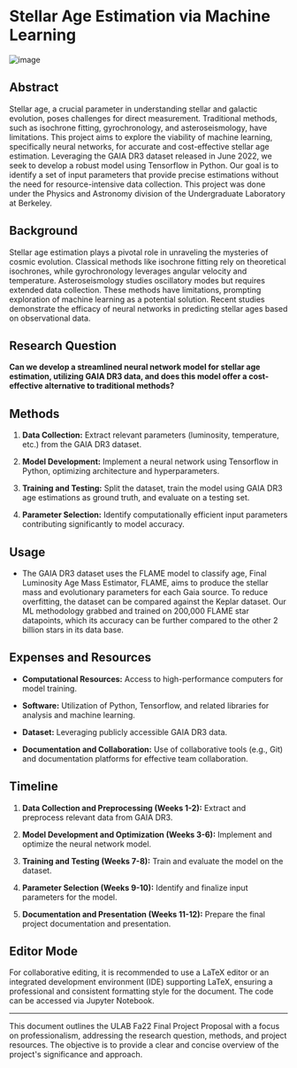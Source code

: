 # Stellar Age Estimation via Machine Learning
![image](https://github.com/jordan-duan/stellar-age-estimation-via-ml/assets/82199329/eb369393-7c8b-474b-9980-4e8363986692)

## Abstract

Stellar age, a crucial parameter in understanding stellar and galactic evolution, poses challenges for direct measurement. Traditional methods, such as isochrone fitting, gyrochronology, and asteroseismology, have limitations. This project aims to explore the viability of machine learning, specifically neural networks, for accurate and cost-effective stellar age estimation. Leveraging the GAIA DR3 dataset released in June 2022, we seek to develop a robust model using Tensorflow in Python. Our goal is to identify a set of input parameters that provide precise estimations without the need for resource-intensive data collection. This project was done under the Physics and Astronomy division of the Undergraduate Laboratory at Berkeley.

## Background

Stellar age estimation plays a pivotal role in unraveling the mysteries of cosmic evolution. Classical methods like isochrone fitting rely on theoretical isochrones, while gyrochronology leverages angular velocity and temperature. Asteroseismology studies oscillatory modes but requires extended data collection. These methods have limitations, prompting exploration of machine learning as a potential solution. Recent studies demonstrate the efficacy of neural networks in predicting stellar ages based on observational data.

## Research Question

**Can we develop a streamlined neural network model for stellar age estimation, utilizing GAIA DR3 data, and does this model offer a cost-effective alternative to traditional methods?**

## Methods

1. **Data Collection:** Extract relevant parameters (luminosity, temperature, etc.) from the GAIA DR3 dataset.

2. **Model Development:** Implement a neural network using Tensorflow in Python, optimizing architecture and hyperparameters.

3. **Training and Testing:** Split the dataset, train the model using GAIA DR3 age estimations as ground truth, and evaluate on a testing set.

4. **Parameter Selection:** Identify computationally efficient input parameters contributing significantly to model accuracy.

## Usage

- The GAIA DR3 dataset uses the FLAME model to classify age, Final Luminosity Age Mass Estimator, FLAME, aims to produce the stellar mass and evolutionary parameters for each Gaia source. To reduce overfitting, the dataset can be compared against the Keplar dataset. Our ML methodology grabbed and trained on 200,000 FLAME star datapoints, which its accuracy can be further compared to the other 2 billion stars in its data base.

## Expenses and Resources

- **Computational Resources:** Access to high-performance computers for model training.
  
- **Software:** Utilization of Python, Tensorflow, and related libraries for analysis and machine learning.

- **Dataset:** Leveraging publicly accessible GAIA DR3 data.

- **Documentation and Collaboration:** Use of collaborative tools (e.g., Git) and documentation platforms for effective team collaboration.

## Timeline

1. **Data Collection and Preprocessing (Weeks 1-2):** Extract and preprocess relevant data from GAIA DR3.

2. **Model Development and Optimization (Weeks 3-6):** Implement and optimize the neural network model.

3. **Training and Testing (Weeks 7-8):** Train and evaluate the model on the dataset.

4. **Parameter Selection (Weeks 9-10):** Identify and finalize input parameters for the model.

5. **Documentation and Presentation (Weeks 11-12):** Prepare the final project documentation and presentation.

## Editor Mode

For collaborative editing, it is recommended to use a LaTeX editor or an integrated development environment (IDE) supporting LaTeX, ensuring a professional and consistent formatting style for the document. The code can be accessed via Jupyter Notebook.

---

This document outlines the ULAB Fa22 Final Project Proposal with a focus on professionalism, addressing the research question, methods, and project resources. The objective is to provide a clear and concise overview of the project's significance and approach.
